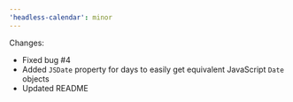 ```yaml
---
'headless-calendar': minor
---
```


Changes:

- Fixed bug #4
- Added `JSDate` property for days to easily get equivalent JavaScript `Date` objects
- Updated README
